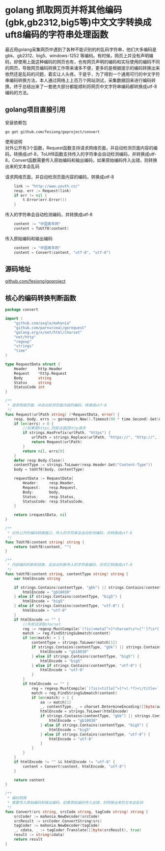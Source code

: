 # golang 抓取网页并将其他编码(gbk,gb2312,big5等)中文文字转换成uft8编码的字符串处理函数

最近用golang采集网页中遇到了各种不能识别的的乱码字符串，他们大多编码是gbk、gb2312、big5、windows-1252 等编码。有时候，网页上并没有声明编码，却使用上面这种编码的网页也有，也有网页声明的编码和实际使用的编码不同的网页，导致网页编码转换工作带来诸多不便，更多的是根据提示的编码转换出来依然还是乱码的问题，着实让人头疼。于是乎，为了得到一个通用可行的中文字符串编码转换方法，本人通过网络上上百万个网站测试，采集数据回来进行编码转换，终于总结出来了一套绝大部分都能顺利将网页中文字符串编码都转换成utf-8编码的方法。

## golang项目直接引用
安装依赖包
```shell script
go get github.com/fesiong/goproject/convert
```
使用说明  
对外公开有3个函数，Request函数支持请求网络页面，并自动检测页面内容的编码，转换成utf-8，ToUtf8函数支持传入的字符串会自动检测编码，并转换成utf-8，Convert函数需要传入原始编码和输出编码，如果原始编码传入出错，则转换出来的文本会乱码

请求网络页面，并自动检测页面内容的编码，转换成utf-8
```go
    link := "http://www.youth.cn/"
    resp, err := Request(link)
    if err != nil {
        t.Error(err.Error())
    }
```
传入的字符串会自动检测编码，并转换成utf-8
```go
    content := "中国青年网"
    content = ToUtf8(content)
```
传入原始编码和输出编码
```go
    content := "中国青年网"
    content = Convert(content, "utf-8", "utf-8")
```
## 源码地址
[github.com/fesiong/goproject](https://github.com/fesiong/goproject)


## 核心的编码转换判断函数
```go
package convert

import (
	"github.com/axgle/mahonia"
	"github.com/parnurzeal/gorequest"
	"golang.org/x/net/html/charset"
	"net/http"
	"regexp"
	"strings"
	"time"
)

type RequestData struct {
	Header     http.Header
	Request    *http.Request
	Body       string
	Status     string
	StatusCode int
}

/**
 * 请求网络页面，并自动检测页面内容的编码，转换成utf-8
 */
func Request(urlPath string) (*RequestData, error) {
	resp, body, errs := gorequest.New().Timeout(90 * time.Second).Get(urlPath).End()
	if len(errs) > 0 {
		//如果是https,则尝试退回http请求
		if strings.HasPrefix(urlPath, "https") {
			urlPath = strings.Replace(urlPath, "https://", "http://", 1)
			return Request(urlPath)
		}
		return nil, errs[0]
	}
	defer resp.Body.Close()
	contentType := strings.ToLower(resp.Header.Get("Content-Type"))
	body = toUtf8(body, contentType)

	requestData := RequestData{
		Header:     resp.Header,
		Request:    resp.Request,
		Body:       body,
		Status:     resp.Status,
		StatusCode: resp.StatusCode,
	}

	return &requestData, nil
}

/**
 * 对外公开的编码转换接口，传入的字符串会自动检测编码，并转换成utf-8
 */
func ToUtf8(content string) string {
	return toUtf8(content, "")
}

/**
 * 内部编码判断和转换，会自动判断传入的字符串编码，并将它转换成utf-8
 */
func toUtf8(content string, contentType string) string {
	var htmlEncode string

	if strings.Contains(contentType, "gbk") || strings.Contains(contentType, "gb2312") || strings.Contains(contentType, "gb18030") || strings.Contains(contentType, "windows-1252") {
		htmlEncode = "gb18030"
	} else if strings.Contains(contentType, "big5") {
		htmlEncode = "big5"
	} else if strings.Contains(contentType, "utf-8") {
		htmlEncode = "utf-8"
	}
	if htmlEncode == "" {
		//先尝试读取charset
		reg := regexp.MustCompile(`(?is)<meta[^>]*charset\s*=["']?\s*([A-Za-z0-9\-]+)`)
		match := reg.FindStringSubmatch(content)
		if len(match) > 1 {
			contentType = strings.ToLower(match[1])
			if strings.Contains(contentType, "gbk") || strings.Contains(contentType, "gb2312") || strings.Contains(contentType, "gb18030") || strings.Contains(contentType, "windows-1252") {
				htmlEncode = "gb18030"
			} else if strings.Contains(contentType, "big5") {
				htmlEncode = "big5"
			} else if strings.Contains(contentType, "utf-8") {
				htmlEncode = "utf-8"
			}
		}
		if htmlEncode == "" {
			reg = regexp.MustCompile(`(?is)<title[^>]*>(.*?)<\/title>`)
			match = reg.FindStringSubmatch(content)
			if len(match) > 1 {
				aa := match[1]
				_, contentType, _ = charset.DetermineEncoding([]byte(aa), "")
				htmlEncode = strings.ToLower(htmlEncode)
				if strings.Contains(contentType, "gbk") || strings.Contains(contentType, "gb2312") || strings.Contains(contentType, "gb18030") || strings.Contains(contentType, "windows-1252") {
					htmlEncode = "gb18030"
				} else if strings.Contains(contentType, "big5") {
					htmlEncode = "big5"
				} else if strings.Contains(contentType, "utf-8") {
					htmlEncode = "utf-8"
				}
			}
		}
	}
	if htmlEncode != "" && htmlEncode != "utf-8" {
		content = Convert(content, htmlEncode, "utf-8")
	}

	return content
}

/**
 * 编码转换
 * 需要传入原始编码和输出编码，如果原始编码传入出错，则转换出来的文本会乱码
 */
func Convert(src string, srcCode string, tagCode string) string {
	srcCoder := mahonia.NewDecoder(srcCode)
	srcResult := srcCoder.ConvertString(src)
	tagCoder := mahonia.NewDecoder(tagCode)
	_, cdata, _ := tagCoder.Translate([]byte(srcResult), true)
	result := string(cdata)
	return result
}

```